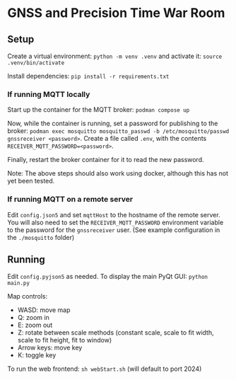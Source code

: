 # GNSS and Precision Time War Room

## Setup

Create a virtual environment: `python -m venv .venv` and activate it: `source .venv/bin/activate`

Install dependencies: `pip install -r requirements.txt`

### If running MQTT locally

Start up the container for the MQTT broker: `podman compose up`

Now, while the container is running, set a password for publishing to the broker: `podman exec mosquitto mosquitto_passwd -b /etc/mosquitto/passwd gnssreceiver <password>`. Create a file called `.env`, with the contents `RECEIVER_MQTT_PASSWORD=<password>`.

Finally, restart the broker container for it to read the new password.

Note: The above steps should also work using docker, although this has not yet been tested.

### If running MQTT on a remote server

Edit `config.json5` and set `mqttHost` to the hostname of the remote server. You will also need to set the `RECEIVER_MQTT_PASSWORD` environment variable to the password for the `gnssreceiver` user. (See example configuration in the `./mosquitto` folder)

## Running

Edit `config.pyjson5` as needed. To display the main PyQt GUI: `python main.py`

Map controls:
- WASD: move map
- Q: zoom in
- E: zoom out
- Z: rotate between scale methods (constant scale, scale to fit width, scale to fit height, fit to window)
- Arrow keys: move key
- K: toggle key

To run the web frontend: `sh webStart.sh` (will default to port 2024)
